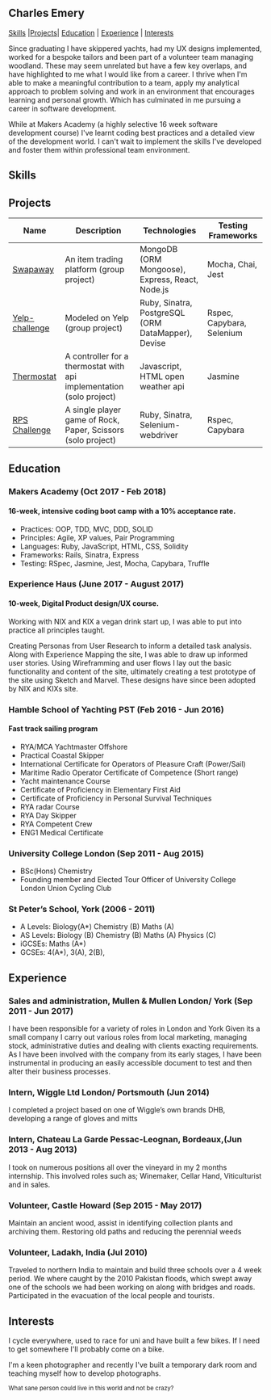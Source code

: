 ## Charles Emery

[Skills](#skills) |[Projects](#projects)| [Education](#education) | [Experience](#experience) | [Interests](#interests)

Since graduating I have skippered yachts, had my UX designs implemented, worked for a bespoke tailors and been part of a volunteer team managing woodland. These may seem unrelated but have a few key overlaps, and have highlighted to me what I would like from a career. I thrive when I'm able to make a meaningful contribution to a team, apply my analytical approach to problem solving and work in an environment that encourages learning and personal growth. Which has culminated in me pursuing a career in software development.

While at Makers Academy (a highly selective 16 week software development course) I've learnt coding best practices and a detailed view of the development world. I can't wait to implement the skills I've developed and foster them within professional team environment.

## Skills

## Projects
Name | Description | Technologies | Testing Frameworks
---| --- | --- | --- |
[Swapaway](https://github.com/Mnargh/Swapaway) | An item trading platform (group project)| MongoDB (ORM Mongoose), Express, React, Node.js | Mocha, Chai, Jest
[Yelp-challenge](https://github.com/tallpress/Yelp-Challenge/commits/master) | Modeled on Yelp (group project)| Ruby, Sinatra, PostgreSQL (ORM DataMapper), Devise| Rspec, Capybara, Selenium
[Thermostat](https://github.com/charlesemery15/thermostat)|A controller for a thermostat with api implementation (solo project) |Javascript, HTML open weather api| Jasmine
[RPS Challenge](https://github.com/charlesemery15/rps-challenge) | A single player game of Rock, Paper, Scissors (solo project)| Ruby, Sinatra, Selenium-webdriver | Rspec, Capybara

## Education

### Makers Academy (Oct 2017 - Feb 2018)
#### 16-week, intensive coding boot camp with a 10% acceptance rate.

- Practices: OOP, TDD, MVC, DDD, SOLID
- Principles: Agile, XP values, Pair Programming
- Languages: Ruby, JavaScript, HTML, CSS, Solidity
- Frameworks: Rails, Sinatra, Express
- Testing: RSpec, Jasmine, Jest, Mocha, Capybara, Truffle

### Experience Haus (June 2017 - August 2017)
#### 10-week, Digital Product design/UX course.

Working with NIX and KIX a vegan drink start up, I was able to put into practice all principles taught.

Creating Personas from User Research to inform a detailed task analysis. Along with Experience Mapping the site, I was able to draw up informed user stories. Using Wireframming and user flows I lay out the basic functionality and content of the site, ultimately creating a test prototype of the site using Sketch and Marvel. These designs have since been adopted by NIX and KIXs site.

### Hamble School of Yachting PST (Feb 2016 - Jun 2016)
#### Fast track sailing program

- RYA/MCA Yachtmaster Offshore
- Practical Coastal Skipper
- International Certificate for Operators of Pleasure Craft (Power/Sail)
- Maritime Radio Operator Certificate of Competence (Short range)
- Yacht maintenance Course
- Certificate of Proficiency in Elementary First Aid
- Certificate of Proficiency in Personal Survival Techniques
- RYA radar Course
- RYA Day Skipper
- RYA Competent Crew
- ENG1 Medical Certificate

### University College London (Sep 2011 - Aug 2015)

- BSc(Hons) Chemistry
- Founding member and Elected Tour Officer of University College London Union Cycling Club

### St Peter’s School, York (2006 - 2011)
- A Levels: Biology(A*) Chemistry (B) Maths (A)
- AS Levels: Biology (B) Chemistry (B) Maths (A) Physics (C)
- iGCSEs: Maths (A*)
- GCSEs: 4(A*), 3(A), 2(B),

## Experience
### Sales and administration, Mullen & Mullen London/ York (Sep 2011 - Jun 2017)
I have been responsible for a variety of roles in London and York
Given its a small company I carry out various roles from local marketing, managing stock, administrative duties and dealing with clients exacting requirements.
As I have been involved with the company from its early stages, I have been instrumental in producing  an easily accessible document to test and then alter their business processes.

### Intern, Wiggle Ltd London/ Portsmouth (Jun 2014)
I completed a project based on one of Wiggle’s own brands DHB, developing a range of gloves and mitts

### Intern, Chateau La Garde Pessac-Leognan, Bordeaux,(Jun 2013 - Aug 2013)
I took on numerous positions all over the vineyard in my  2 months internship. This involved roles such as; Winemaker, Cellar Hand, Viticulturist and in sales.

### Volunteer, Castle Howard (Sep 2015 - May 2017)
Maintain an ancient wood, assist in identifying collection plants and archiving them.
Restoring old paths and reducing the perennial weeds

### Volunteer, Ladakh, India (Jul 2010)
Traveled to northern India to maintain and build three schools over a 4 week period.
We where caught by the 2010 Pakistan floods, which swept away one of the schools we had been working on along with bridges and roads.
Participated in the evacuation of the local people and tourists.

## Interests

I cycle everywhere, used to race for uni and have built a few bikes. If I need to get somewhere I'll probably come on a bike.

I'm a keen photographer and recently I've built a temporary dark room and teaching myself how to develop photographs.

<sup> What sane person could live in this world and not be crazy? <sup>
